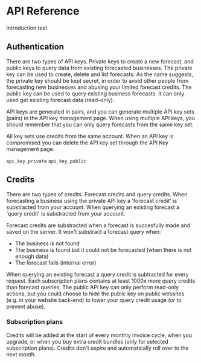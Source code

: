 
# API Reference

Introduction text

## Authentication 

There are two types of API keys. Private keys to create a new forecast, and public keys to query data from existing forecasted businesses. The private key can be used to create, delete and list forecasts. As the name suggests, the private key should be kept secret, in order to avoid other people from forecasting new businesses and abusing your limited forecast credits. The public key can be used to query existing business forecasts. It can only used get existing forecast data (read-only). 

API keys are generated in pairs, and you can generate multiple API key sets (pairs) in the API key management page. When using multiple API keys, you should remember that you can only query forecasts from the same key set. 

All key sets use credits from the same account. When an API key is compromised you can delete the API key set through the API Key management page.

<code>api_key_private</code>
<code>api_key_public</code>


## Credits

There are two types of credits. Forecast credits and query credits. 
When forecasting a business using the private API key a 'forecast credit' is substracted from your account. When querying an existing forecast a 'query credit' is substracted from your account. 

Forecast credits are substracted when a forecast is succesfully made and saved on the server. It won't substract a forecast query when:

* The business is not found
* The business is found but it could not be forecasted (when there is not enough data)
* The forecast fails (internal error)

When querying an existing forecast a query credit is subtracted for every request. Each subscription plans contains at least 1000x more query credits than forecast queries. The public API key can only perform read-only actions, but you could choose to hide the public key on public websites (e.g. in your website back-end) to lower your query credit usage (or to prevent abuse).

### Subscription plans
Credits will be added at the start of every monthly invoice cycle, when you upgrade, or when you buy extra credit bundles (only for selected subscription plans). Credits don't expire and automatically roll over to the next month.